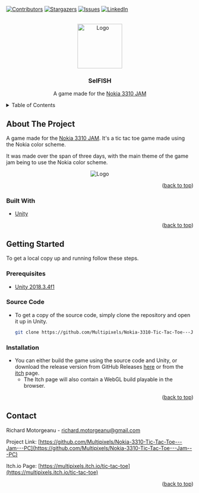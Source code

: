 [![Contributors][contributors-shield]][contributors-url]
[![Stargazers][stars-shield]][stars-url]
[![Issues][issues-shield]][issues-url]
[![LinkedIn][linkedin-shield]][linkedin-url]
<!-- [![MIT License][license-shield]][license-url]
     [![Forks][forks-shield]][forks-url] -->



<!-- PROJECT LOGO -->
<br />
<div align="center">
  <a href="https://github.com/Multipixels/Nokia-3310-Tic-Tac-Toe---Jam---PC">
    <img src="Logo.png" alt="Logo" width="120" height="120">
  </a>

<h3 align="center">SelFISH</h3>

  <p align="center">
    A game made for the <a href="https://itch.io/jam/3310jam">Nokia 3310 JAM</a>
  </p>
</div>



<!-- TABLE OF CONTENTS -->
<details>
  <summary>Table of Contents</summary>
  <ol>
    <li>
      <a href="#about-the-project">About The Project</a>
      <ul>
        <li><a href="#built-with">Built With</a></li>
      </ul>
    </li>
    <li>
      <a href="#getting-started">Getting Started</a>
      <ul>
        <li><a href="#prerequisites">Prerequisites</a></li>
        <li><a href="#installation">Installation</a></li>
      </ul>
    </li>
    <!--<li><a href="#license">License</a></li>-->
    <li><a href="#contact">Contact</a></li>
  </ol>
</details>



<!-- ABOUT THE PROJECT -->
## About The Project

<!--[![Product Name Screen Shot][product-screenshot]](https://example.com)-->

A game made for the [Nokia 3310 JAM](https://itch.io/jam/3310jam).
It's a tic tac toe game made using the Nokia color scheme.

It was made over the span of three days, with the main theme of the game jam being to use the Nokia color scheme.

<div align="center">
<img src="https://img.itch.zone/aW1hZ2UvMzY1MzM4LzE4Mjk5MDUuanBn/347x500/36J3jV.jpg" alt="Logo">
</div>


<p align="right">(<a href="#top">back to top</a>)</p>



### Built With

* [Unity](https://unity.com/)

<p align="right">(<a href="#top">back to top</a>)</p>



<!-- GETTING STARTED -->
## Getting Started

To get a local copy up and running follow these steps.

### Prerequisites

* [Unity 2018.3.4f1](https://unity3d.com/get-unity/download/archive#:~:text=Unity%20Hub-,Unity%202018.3.4,-1%20Feb%2C%202019)

### Source Code
* To get a copy of the source code, simply clone the repository and open it up in Unity.
   ```sh
   git clone https://github.com/Multipixels/Nokia-3310-Tic-Tac-Toe---Jam---PC.git
   ```

### Installation

* You can either build the game using the source code and Unity, or download the release version from GitHub Releases [here](https://github.com/Multipixels/Nokia-3310-Tic-Tac-Toe---Jam---PC/releases) or from the [itch](https://multipixels.itch.io/tic-tac-toe) page.
  * The Itch page will also contain a WebGL build playable in the browser.

<p align="right">(<a href="#top">back to top</a>)</p>

<!-- LICENSE -->
<!-- ## License
Distributed under the MIT License. See `LICENSE.txt` for more information.
<p align="right">(<a href="#top">back to top</a>)</p> -->

<!-- CONTACT -->
## Contact

Richard Motorgeanu - richard.motorgeanu@gmail.com

Project Link: [https://github.com/Multipixels/Nokia-3310-Tic-Tac-Toe---Jam---PC](https://github.com/Multipixels/Nokia-3310-Tic-Tac-Toe---Jam---PC)

Itch.io Page: [https://multipixels.itch.io/tic-tac-toe](https://multipixels.itch.io/tic-tac-toe)

<p align="right">(<a href="#top">back to top</a>)</p>



<!-- MARKDOWN LINKS & IMAGES -->
<!-- https://www.markdownguide.org/basic-syntax/#reference-style-links -->
[contributors-shield]: https://img.shields.io/github/contributors/Multipixels/Keep-Talking-and-Nobody-Explodes-Bot.svg?style=for-the-badge
[contributors-url]: https://github.com/Multipixels/Nokia-3310-Tic-Tac-Toe---Jam---PC/graphs/contributors
[forks-shield]: https://img.shields.io/github/forks/Multipixels/SelFISH.svg?style=for-the-badge
[forks-url]: https://github.com/Multipixels/Nokia-3310-Tic-Tac-Toe---Jam---PC/network/members
[stars-shield]: https://img.shields.io/github/stars/Multipixels/SelFISH.svg?style=for-the-badge
[stars-url]: https://github.com/Multipixels/Nokia-3310-Tic-Tac-Toe---Jam---PC/stargazers
[issues-shield]: https://img.shields.io/github/issues/Multipixels/SelFISH.svg?style=for-the-badge
[issues-url]: https://github.com/Multipixels/Nokia-3310-Tic-Tac-Toe---Jam---PC/issues
<!-- [license-shield]: https://img.shields.io/github/license/github_username/repo_name.svg?style=for-the-badge -->
<!-- [license-url]: https://github.com/github_username/repo_name/blob/master/LICENSE.txt -->
[linkedin-shield]: https://img.shields.io/badge/-LinkedIn-black.svg?style=for-the-badge&logo=linkedin&colorB=555
[linkedin-url]: https://www.linkedin.com/in/richard-motorgeanu/
[product-screenshot]: images/screenshot.png
